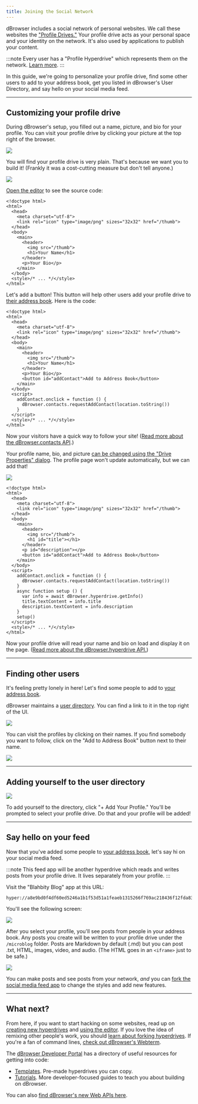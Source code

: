 ```yaml
---
title: Joining the Social Network
---
```


dBrowser includes a social network of personal websites. We call these websites the ["Profile Drives."](intermediate/your-profile-drive.md) Your profile drive acts as your personal space and your identity on the network. It's also used by applications to publish your content.

:::note
Every user has a "Profile Hyperdrive" which represents them on the network. [Learn more](intermediate/your-profile-drive.md).
:::

In this guide, we're going to personalize your profile drive, find some other users to add to your address book, get you listed in dBrowser's User Directory, and say hello on your social media feed.

---

## Customizing your profile drive

During dBrowser's setup, you filled out a name, picture, and bio for your profile. You can visit your profile drive by clicking your picture at the top right of the browser.

<img className="centered" src="/img/profile-button.png" />

You will find your profile drive is very plain. That's because we want you to build it! (Frankly it was a cost-cutting measure but don't tell anyone.)

<img className="centered" src="/img/social-network-profile-1.png" />

[Open the editor](beginner/using-the-editor.md) to see the source code:

```markup {}
<!doctype html>
<html>
  <head>
    <meta charset="utf-8">
    <link rel="icon" type="image/png" sizes="32x32" href="/thumb">
  </head>
  <body>
    <main>
      <header>
        <img src="/thumb">
        <h1>Your Name</h1>
      </header>
      <p>Your Bio</p>
    </main>
  </body>
  <style>/* ... */</style>
</html>
```

Let's add a button! This button will help other users add your profile drive to [their address book](intermediate/your-address-book.md). Here is the code:

```markup {14,17-21}
<!doctype html>
<html>
  <head>
    <meta charset="utf-8">
    <link rel="icon" type="image/png" sizes="32x32" href="/thumb">
  </head>
  <body>
    <main>
      <header>
        <img src="/thumb">
        <h1>Your Name</h1>
      </header>
      <p>Your Bio</p>
      <button id="addContact">Add to Address Book</button>
    </main>
  </body>
  <script>
    addContact.onclick = function () {
      dBrowser.contacts.requestAddContact(location.toString())
    }
  </script>
  <style>/* ... */</style>
</html>
```

Now your visitors have a quick way to follow your site! ([Read more about the dBrowser.contacts API](apis/dBrowser.contacts.md).)

Your profile name, bio, and picture [can be changed using the "Drive Properties" dialog](beginner/changing-a-drive-title-or-thumbnail.md). The profile page won't update automatically, but we can add that!

<img className="centered" src="/img/social-network-profile-2.png" />

```markup {21-26}
<!doctype html>
<html>
  <head>
    <meta charset="utf-8">
    <link rel="icon" type="image/png" sizes="32x32" href="/thumb">
  </head>
  <body>
    <main>
      <header>
        <img src="/thumb">
        <h1 id="title"></h1>
      </header>
      <p id="description"></p>
      <button id="addContact">Add to Address Book</button>
    </main>
  </body>
  <script>
    addContact.onclick = function () {
      dBrowser.contacts.requestAddContact(location.toString())
    }
    async function setup () {
      var info = await dBrowser.hyperdrive.getInfo()
      title.textContent = info.title
      description.textContent = info.description
    }
    setup()
  </script>
  <style>/* ... */</style>
</html>
```

Now your profile drive will read your name and bio on load and display it on the page. ([Read more about the dBrowser.hyperdrive API.](apis/dBrowser.hyperdrive.md))

---

## Finding other users

It's feeling pretty lonely in here! Let's find some people to add to [your address book](intermediate/your-address-book.md).

dBrowser maintains a [user directory](https://userlist.dBrowserbrowser.com/). You can find a link to it in the top right of the UI.

<img className="centered" src="/img/user-directory.png" />

You can visit the profiles by clicking on their names. If you find somebody you want to follow, click on the "Add to Address Book" button next to their name.

<img className="centered" src="/img/user-directory-entry.png" />

---

## Adding yourself to the user directory

<img className="centered" src="/img/user-directory-add.png" />

To add yourself to the directory, click "+ Add Your Profile." You'll be prompted to select your profile drive. Do that and your profile will be added!

---

## Say hello on your feed

Now that you've added some people to [your address book](intermediate/your-address-book.md), let's say hi on your social media feed.

:::note
This feed app will be another hyperdrive which reads and writes posts from your profile drive. It lives separately from your profile.
:::

Visit the "Blahbity Blog" app at this URL:
```text
hyper://a8e9bd0f4df60ed5246a1b1f53d51a1feaeb1315266f769ac218436f12fda830/
```

You'll see the following screen:

<img className="centered" src="/img/my-feed-not-signed-in.png" />

After you select your profile, you'll see posts from people in your address book. Any posts you create will be written to your profile drive under the `/microblog` folder. Posts are Markdown by default (.md) but you can post .txt, HTML, images, video, and audio. (The HTML goes in an `<iframe>` just to be safe.)

<img className="centered" src="/img/my-feed.png" />

You can make posts and see posts from your network, _and_ you can [fork the social media feed app](advanced/forking-hyperdrives.md) to change the styles and add new features.

---

## What next?

From here, if you want to start hacking on some websites, read up on [creating new hyperdrives](beginner/creating-new-hyperdrives.md) and [using the editor](beginner/using-the-editor.md). If you love the idea of remixing other people's work, you should [learn about forking hyperdrives](advanced/forking-hyperdrives.md). If you're a fan of command lines, [check out dBrowser's Webterm](advanced/webterm.md).

The [dBrowser Developer Portal](https://dBrowser.dev/) has a directory of useful resources for getting into code:

* [Templates](https://dBrowser.dev/docs/templates/). Pre-made hyperdrives you can copy.
* [Tutorials](https://dBrowser.dev/docs/tutorials/). More developer-focused guides to teach you about building on dBrowser.

You can also [find dBrowser's new Web APIs here](/#apis).

